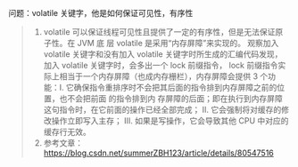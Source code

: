 
问题：volatile 关键字，他是如何保证可见性，有序性

> 1. volatile 可以保证线程可见性且提供了一定的有序性，但是无法保证原子性。在 JVM 底 层 volatile 是采用“内存屏障”来实现的。 观察加入 volatile 关键字和没有加入 volatile 关键字时所生成的汇编代码发现，加入 volatile 关键字时，会多出一个 lock 前缀指令， lock 前缀指令实际上相当于一个内存屏障（也成内存栅栏），内存屏障会提供 3 个功 能：I. 它确保指令重排序时不会把其后面的指令排到内存屏障之前的位置，也不会把前面 的指令排到内 存屏障的后面；即在执行到内存屏障这句指令时，在它前面的操作已经全部完成； II. 它会强制将对缓存的修改操作立即写入主存； III. 如果是写操作，它会导致其他 CPU 中对应的缓存行无效。 
> 2. 参考文章：https://blog.csdn.net/summerZBH123/article/details/80547516